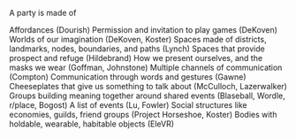 A party is made of

Affordances (Dourish)
Permission and invitation to play games (DeKoven)
Worlds of our imagination (DeKoven, Koster)
Spaces made of districts, landmarks, nodes, boundaries, and paths (Lynch)
Spaces that provide prospect and refuge (Hildebrand)
How we present ourselves, and the masks we wear (Goffman, Johnstone)
Multiple channels of communication (Compton)
Communication through words and gestures (Gawne)
Cheeseplates that give us something to talk about (McCulloch, Lazerwalker)
Groups building meaning together around shared events (Blaseball, Wordle, r/place, Bogost)
A list of events (Lu, Fowler)
Social structures like economies, guilds, friend groups (Project Horseshoe, Koster)
Bodies with holdable, wearable, habitable objects (EleVR)